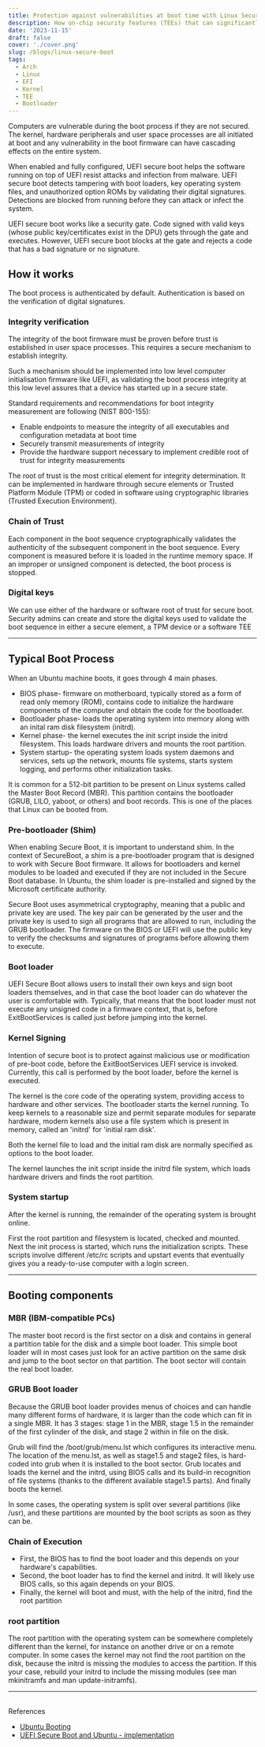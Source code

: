 ```yaml
---
title: Protection against vulnerabilities at boot time with Linux Secure Boot Process
description: How on-chip security features (TEEs) that can significantly boost your Zero Trust solution architecture.
date: '2023-11-15'
draft: false
cover: './cover.png'
slug: /blogs/linux-secure-boot
tags:
  - Arch
  - Linux
  - EFI
  - Kernel
  - TEE
  - Bootloader
---
```


Computers are vulnerable during the boot process if they are not secured. The kernel, hardware peripherals and user space processes are all initiated at boot and any vulnerability in the boot firmware can have cascading effects on the entire system.

When enabled and fully configured, UEFI secure boot helps the software running on top of UEFI resist attacks and infection from malware. UEFI secure boot detects tampering with boot loaders, key operating system files, and unauthorized option ROMs by validating their digital signatures. Detections are blocked from running before they can attack or infect the system.

UEFI secure boot works like a security gate. Code signed with valid keys (whose public key/certificates exist in the DPU) gets through the gate and executes. However, UEFI secure boot blocks at the gate and rejects a code that has a bad signature or no signature.

## How it works

The boot process is authenticated by default. Authentication is based on the verification of digital signatures.

### Integrity verification

The integrity of the boot firmware must be proven before trust is established in user space processes. This requires a secure mechanism to establish integrity.

Such a mechanism should be implemented into low level computer initialisation firmware like UEFI, as validating the boot process integrity at this low level assures that a device has started up in a secure state.

Standard requirements and recommendations for boot integrity measurement are following (NIST 800-155):

- Enable endpoints to measure the integrity of all executables and configuration metadata at boot time
- Securely transmit measurements of integrity
- Provide the hardware support necessary to implement credible root of trust for integrity measurements

The root of trust is the most critical element for integrity determination. It can be implemented in hardware through secure elements or Trusted Platform Module (TPM) or coded in software using cryptographic libraries (Trusted Execution Environment).

### Chain of Trust

Each component in the boot sequence cryptographically validates the authenticity of the subsequent component in the boot sequence. Every component is measured before it is loaded in the runtime memory space. If an improper or unsigned component is detected, the boot process is stopped.

### Digital keys

We can use either of the hardware or software root of trust for secure boot. Security admins can create and store the digital keys used to validate the boot sequence in either a secure element, a TPM device or a software TEE

---

## Typical Boot Process

When an Ubuntu machine boots, it goes through 4 main phases.

- BIOS phase- firmware on motherboard, typically stored as a form of read only memory (ROM), contains code to initialize the hardware components of the computer and obtain the code for the bootloader.
- Bootloader phase- loads the operating system into memory along with an inital ram disk filesystem (initrd).
- Kernel phase- the kernel executes the init script inside the initrd filesystem. This loads hardware drivers and mounts the root partition.
- System startup- the operating system loads system daemons and services, sets up the network, mounts file systems, starts system logging, and performs other initialization tasks.

It is common for a 512-bit partition to be present on Linux systems called the Master Boot Record (MBR). This partition contains the bootloader (GRUB, LILO, yaboot, or others) and boot records. This is one of the places that Linux can be booted from.

### Pre-bootloader (Shim)

When enabling Secure Boot, it is important to understand shim. In the context of SecureBoot, a shim is a pre-bootloader program that is designed to work with Secure Boot firmware. It allows for bootloaders and kernel modules to be loaded and executed if they are not included in the Secure Boot database. In Ubuntu, the shim loader is pre-installed and signed by the Microsoft certificate authority.

Secure Boot uses asymmetrical cryptography, meaning that a public and private key are used. The key pair can be generated by the user and the private key is used to sign all programs that are allowed to run, including the GRUB bootloader. The firmware on the BIOS or UEFI will use the public key to verify the checksums and signatures of programs before allowing them to execute.

### Boot loader

UEFI Secure Boot allows users to install their own keys and sign boot loaders themselves, and in that case the boot loader can do whatever the
user is comfortable with. Typically, that means that the boot loader must not execute any unsigned code in a firmware context, that is, before ExitBootServices is called just before jumping into the kernel.

### Kernel Signing

Intention of secure boot is to protect against malicious use or modification of pre-boot code, before the ExitBootServices UEFI service is invoked. Currently, this call is performed by the boot loader, before the kernel is executed.

The kernel is the core code of the operating system, providing access to hardware and other services. The bootloader starts the kernel running. To keep kernels to a reasonable size and permit separate modules for separate hardware, modern kernels also use a file system which is present in memory, called an 'initrd' for 'initial ram disk'.

Both the kernel file to load and the initial ram disk are normally specified as options to the boot loader.

The kernel launches the init script inside the initrd file system, which loads hardware drivers and finds the root partition.

### System startup

After the kernel is running, the remainder of the operating system is brought online.

First the root partition and filesystem is located, checked and mounted. Next the init process is started, which runs the initialization scripts. These scripts involve different /etc/rc scripts and upstart events that eventually gives you a ready-to-use computer with a login screen.

---

## Booting components

### MBR (IBM-compatible PCs)

The master boot record is the first sector on a disk and contains in general a partition table for the disk and a simple boot loader. This simple boot loader will in most cases just look for an active partition on the same disk and jump to the boot sector on that partition. The boot sector will contain the real boot loader.

### GRUB Boot loader

Because the GRUB boot loader provides menus of choices and can handle many different forms of hardware, it is larger than the code which can fit in a single MBR. It has 3 stages: stage 1 in the MBR, stage 1.5 in the remainder of the first cylinder of the disk, and stage 2 within in file on the disk.

Grub will find the /boot/grub/menu.lst which configures its interactive menu. The location of the menu.lst, as well as stage1.5 and stage2 files, is hard-coded into grub when it is installed to the boot sector. Grub locates and loads the kernel and the initrd, using BIOS calls and its build-in recognition of file systems (thanks to the different available stage1.5 parts). And finally boots the kernel.

In some cases, the operating system is split over several partitions (like /usr), and these partitions are mounted by the boot scripts as soon as they can be.

### Chain of Execution

- First, the BIOS has to find the boot loader and this depends on your hardware's capabilities.
- Second, the boot loader has to find the kernel and initrd. It will likely use BIOS calls, so this again depends on your BIOS.
- Finally, the kernel will boot and must, with the help of the initrd, find the root partition

### root partition

The root partition with the operating system can be somewhere completely different than the kernel, for instance on another drive or on a remote computer. In some cases the kernel may not find the root partition on the disk, because the initrd is missing the modules to access the partition. If this your case, rebuild your initrd to include the missing modules (see man mkinitramfs and man update-initramfs).

---

<br />
References

- [Ubuntu Booting](https://wiki.ubuntu.com/Booting)
- [UEFI Secure Boot and Ubuntu - implementation](https://lists.ubuntu.com/archives/ubuntu-devel/2012-June/035445.html)

